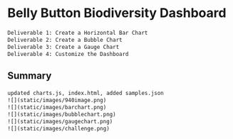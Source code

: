 # Belly Button Biodiversity Dashboard
    Deliverable 1: Create a Horizontal Bar Chart
    Deliverable 2: Create a Bubble Chart
    Deliverable 3: Create a Gauge Chart
    Deliverable 4: Customize the Dashboard
## Summary
    updated charts.js, index.html, added samples.json
    ![](static/images/940image.png)
    ![](static/images/barchart.png)
    ![](static/images/bubblechart.png)
    ![](static/images/gaugechart.png)
    ![](static/images/challenge.png)
